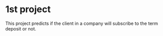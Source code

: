 # 1st project
This project predicts if the client in a company will subscribe to the term deposit or not. 
  
